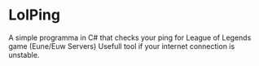 # LolPing

 A simple programma in C# that checks your ping for League of Legends game (Eune/Euw Servers)
 Usefull tool if your internet connection is unstable.
